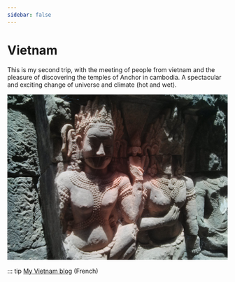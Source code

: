 ```yaml
---
sidebar: false
---
```


# Vietnam

This is my second trip, with the meeting of people from vietnam and the pleasure of discovering the temples of Anchor in cambodia. A spectacular and exciting change of universe and climate (hot and wet).

![Women sculpture](/img/anchor.jpg)

::: tip
[My Vietnam blog](http://vietnam.rouquin.me) (French)
